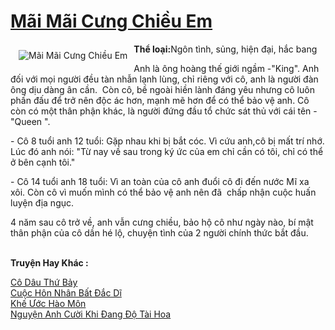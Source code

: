 <a href="https://utruyen.com/mai-mai-cung-chieu-em/17185/" title="Mãi Mãi Cưng Chiều Em"><h1>Mãi Mãi Cưng Chiều Em</h1></a><div style="display:table"><img align="right" style="float: left; padding: 10px;" src="https://utruyen.com/images/story/200x260/mai-mai-cung-chieu-em.jpg" alt="Mãi Mãi Cưng Chiều Em"><b>Thể loại:</b>Ngôn tình, sủng, hiện đại, hắc bang<p></p>Anh là ông hoàng thế giới ngầm -"King". Anh đối với mọi người đều tàn nhẫn lạnh lùng, chỉ riêng với cô, anh là người đàn ông dịu dàng ân cần.  Còn cô, bề ngoài hiền lành đáng yêu nhưng cô luôn phấn đấu để trở nên độc ác hơn, mạnh mẽ hơn để có thể bảo vệ anh. Cô còn có một thân phận khác, là người đứng đầu tổ chức sát thủ với cái tên - "Queen ". <p></p>- Cô 8 tuổi anh 12 tuổi: Gặp nhau khi bị bắt cóc. Vì cứu anh,cô bị mất trí nhớ. Lúc đó anh nói: "Từ nay về sau trong ký ức của em chỉ cần có tôi, chỉ có thể ở bên cạnh tôi."<p></p>- Cô 14 tuổi anh 18 tuổi: Vì an toàn của cô anh đuổi cô đi đến nước Mĩ xa xôi. Còn cô vì muốn mình có thể bảo vệ anh nên đã  chấp nhận cuộc huấn luyện địa ngục.<p></p>4 năm sau cô trở về, anh vẫn cưng chiều, bảo hộ cô như ngày nào, bí mật thân phận của cô dần hé lộ, chuyện tình của 2 người chính thức bắt đầu.</div><p><br><b>Truyện Hay Khác :</b></p><a href="https://utruyen.com/co-dau-thu-bay/16714/" alt="Cô Dâu Thứ Bảy">Cô Dâu Thứ Bảy</a><br/><a href="https://www.flickr.com/photos/183745219@N08/49133204077/" alt="Cuộc Hôn Nhân Bất Đắc Dĩ">Cuộc Hôn Nhân Bất Đắc Dĩ</a><br/><a href="https://www.flickr.com/photos/184340401@N07/48726414797/" alt="Khế Ước Hào Môn">Khế Ước Hào Môn</a><br/><a href="https://truyenngontinhay.wordpress.com/2019/10/03/nguyen-anh-cuoi-khi-dang-do-tai-hoa/" alt="Nguyện Anh Cười Khi Đang Độ Tài Hoa">Nguyện Anh Cười Khi Đang Độ Tài Hoa</a><br/>